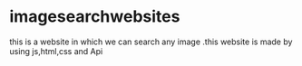 # imagesearchwebsites
this is a website in which we can search any image .this website is made by using js,html,css and Api 
